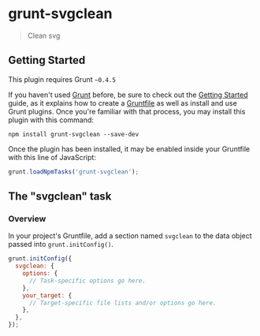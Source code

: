 # grunt-svgclean

> Clean svg

## Getting Started
This plugin requires Grunt `~0.4.5`

If you haven't used [Grunt](http://gruntjs.com/) before, be sure to check out the [Getting Started](http://gruntjs.com/getting-started) guide, as it explains how to create a [Gruntfile](http://gruntjs.com/sample-gruntfile) as well as install and use Grunt plugins. Once you're familiar with that process, you may install this plugin with this command:

```shell
npm install grunt-svgclean --save-dev
```

Once the plugin has been installed, it may be enabled inside your Gruntfile with this line of JavaScript:

```js
grunt.loadNpmTasks('grunt-svgclean');
```

## The "svgclean" task

### Overview
In your project's Gruntfile, add a section named `svgclean` to the data object passed into `grunt.initConfig()`.

```js
grunt.initConfig({
  svgclean: {
    options: {
      // Task-specific options go here.
    },
    your_target: {
      // Target-specific file lists and/or options go here.
    },
  },
});
```
